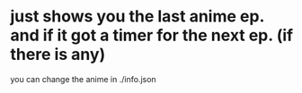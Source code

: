 # just shows you the last anime ep. and if it got a timer for the next ep. (if there is any)

you can change the anime in ./info.json